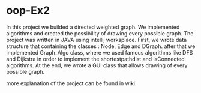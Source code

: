 # oop-Ex2

In this project we builded a directed weighted graph. We implemented algorithms and created the possibility of drawing every possible graph. The project was written in JAVA using intellij worksplace.
First, we wrote data structure that containing the classes : Node, Edge and DGraph. after that we implemented Graph_Algo class, where we used famous algorithms like DFS and Dijkstra in order to implement the shortestpathdist and isConnected algorithms.
At the end, we wrote a GUI class that allows drawing of every possible graph.

more explanation of the project can be found in wiki.

